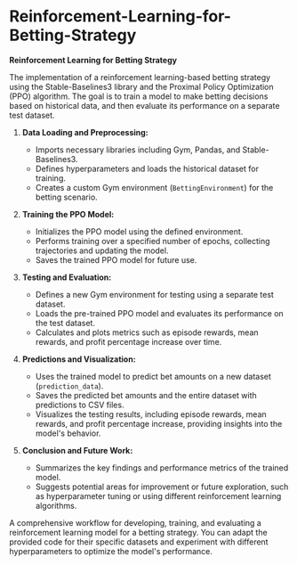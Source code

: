 # Reinforcement-Learning-for-Betting-Strategy

**Reinforcement Learning for Betting Strategy**

The implementation of a reinforcement learning-based betting strategy using the Stable-Baselines3 library and the Proximal Policy Optimization (PPO) algorithm. The goal is to train a model to make betting decisions based on historical data, and then evaluate its performance on a separate test dataset.



1. **Data Loading and Preprocessing:**
   - Imports necessary libraries including Gym, Pandas, and Stable-Baselines3.
   - Defines hyperparameters and loads the historical dataset for training.
   - Creates a custom Gym environment (`BettingEnvironment`) for the betting scenario.

2. **Training the PPO Model:**
   - Initializes the PPO model using the defined environment.
   - Performs training over a specified number of epochs, collecting trajectories and updating the model.
   - Saves the trained PPO model for future use.

3. **Testing and Evaluation:**
   - Defines a new Gym environment for testing using a separate test dataset.
   - Loads the pre-trained PPO model and evaluates its performance on the test dataset.
   - Calculates and plots metrics such as episode rewards, mean rewards, and profit percentage increase over time.

4. **Predictions and Visualization:**
   - Uses the trained model to predict bet amounts on a new dataset (`prediction_data`).
   - Saves the predicted bet amounts and the entire dataset with predictions to CSV files.
   - Visualizes the testing results, including episode rewards, mean rewards, and profit percentage increase, providing insights into the model's behavior.

5. **Conclusion and Future Work:**
   - Summarizes the key findings and performance metrics of the trained model.
   - Suggests potential areas for improvement or future exploration, such as hyperparameter tuning or using different reinforcement learning algorithms.


A comprehensive workflow for developing, training, and evaluating a reinforcement learning model for a betting strategy. You can adapt the provided code for their specific datasets and experiment with different hyperparameters to optimize the model's performance.


